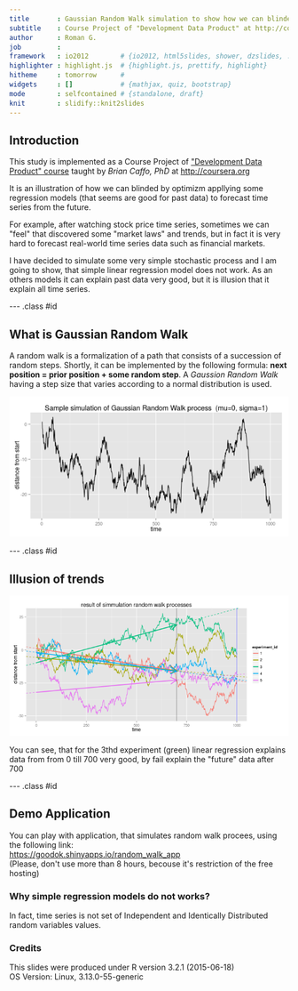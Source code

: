 ```yaml
---
title       : Gaussian Random Walk simulation to show how we can blinded
subtitle    : Course Project of "Development Data Product" at http://coursera.org
author      : Roman G.
job         : 
framework   : io2012        # {io2012, html5slides, shower, dzslides, ...}
highlighter : highlight.js  # {highlight.js, prettify, highlight}
hitheme     : tomorrow      # 
widgets     : []            # {mathjax, quiz, bootstrap}
mode        : selfcontained # {standalone, draft}
knit        : slidify::knit2slides
---
```




## Introduction

This study is implemented  as a Course Project of ["Development Data Product" course](https://www.coursera.org/course/devdataprod) taught by *Brian Caffo, PhD* at <http://coursera.org>    


It is an illustration of how we can blinded by optimizm appllying some regression models (that seems are good for past data)  to forecast time series from the future.

For example, after watching stock price time series, sometimes we can "feel" that discovered some "market laws"  and trends, but in fact it is very hard to forecast real-world time series data such as financial markets. 

I have decided to simulate some very simple stochastic process and I am going to show, that simple linear regression model does not work. As an others models it can explain past data very good, but it is illusion that it explain all time series.

--- .class #id 

## What is Gaussian Random Walk

A random walk is a formalization of a path that consists of a succession of random steps. Shortly, it can be implemented by the following formula:  **next position = prior position + some random step**.  A *Gaussion Random Walk* having a step size that varies according to a normal distribution is used.

![plot of chunk unnamed-chunk-1](assets/fig/unnamed-chunk-1-1.png) 

--- .class #id 

## Illusion of trends

![plot of chunk unnamed-chunk-2](assets/fig/unnamed-chunk-2-1.png) 

You can see, that for the 3thd experiment (green) linear regression explains data from from 0 till 700 very good, by fail explain the "future" data after 700

--- .class #id 


## Demo Application

You can play with application, that simulates random walk procees, using the following link:  
https://goodok.shinyapps.io/random_walk_app  
(Please, don't use more than 8 hours, becouse it's restriction of the free hosting)

### Why simple regression models do not works?
In fact, time series is not set of Independent and Identically Distributed random variables values.

### Credits

This slides were produced under
R version 3.2.1 (2015-06-18)  
OS Version: Linux, 3.13.0-55-generic






